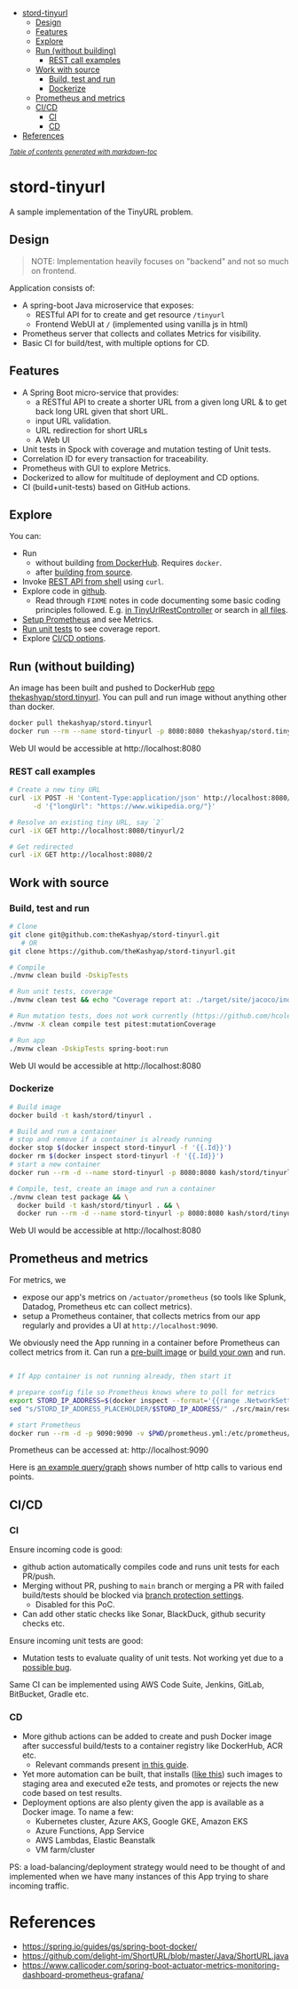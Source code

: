 - [stord-tinyurl](#stord-tinyurl)
  * [Design](#design)
  * [Features](#features)
  * [Explore](#explore)
  * [Run (without building)](#run--without-building-)
    + [REST call examples](#rest-call-examples)
  * [Work with source](#work-with-source)
    + [Build, test and run](#build--test-and-run)
    + [Dockerize](#dockerize)
  * [Prometheus and metrics](#prometheus-and-metrics)
  * [CI/CD](#ci-cd)
    + [CI](#ci)
    + [CD](#cd)
- [References](#references)

<small><i><a href='http://ecotrust-canada.github.io/markdown-toc/'>Table of contents generated with markdown-toc</a></i></small>

# stord-tinyurl
A sample implementation of the TinyURL problem.

## Design
> NOTE: Implementation heavily focuses on "backend" and not so much on frontend.

Application consists of:
- A spring-boot Java microservice that exposes:
    - RESTful API for to create and get resource `/tinyurl`
    - Frontend WebUI at `/` (implemented using vanilla js in html)
- Prometheus server that collects and collates Metrics for visibility.
- Basic CI for build/test, with multiple options for CD.

## Features
* A Spring Boot micro-service that provides:
  * a RESTful API to create a shorter URL from a given long URL & to get back long URL given that short URL.
  * input URL validation.
  * URL redirection for short URLs
  * A Web UI
* Unit tests in Spock with coverage and mutation testing of Unit tests.
* Correlation ID for every transaction for traceability.
* Prometheus with GUI to explore Metrics.
* Dockerized to allow for multitude of deployment and CD options.
* CI (build+unit-tests) based on GitHub actions.

## Explore
You can:
* Run
  * without building [from DockerHub](#run--without-building-). Requires `docker`.
  * after [building from source](#work-with-source).
* Invoke [REST API from shell](#rest-call-examples) using `curl`.
* Explore code in [github](https://github.com/theKashyap/stord-tinyurl).
  * Read through `FIXME` notes in code documenting some basic coding principles followed. E.g. [in TinyUrlRestController](https://github.com/theKashyap/stord-tinyurl/blob/main/src/main/java/com/kash/stord/tinyurl/TinyUrlRestController.java?highlight=FIXME#L64-L67) or search in [all files](https://github.com/theKashyap/stord-tinyurl/search?q=FIXME).
* [Setup Prometheus](#prometheus-and-metrics) and see Metrics.
* [Run unit tests](#build--test-and-run) to see coverage report.
* Explore [CI/CD options](#ci-cd).

## Run (without building)

An image has been built and pushed to DockerHub [repo thekashyap/stord.tinyurl](https://hub.docker.com/repository/docker/thekashyap/stord.tinyurl).
You can pull and run image without anything other than docker.

```sh
docker pull thekashyap/stord.tinyurl
docker run --rm --name stord-tinyurl -p 8080:8080 thekashyap/stord.tinyurl
```

Web UI would be accessible at http://localhost:8080

### REST call examples
```sh
# Create a new tiny URL
curl -iX POST -H 'Content-Type:application/json' http://localhost:8080/tinyurl \
      -d '{"longUrl": "https://www.wikipedia.org/"}'

# Resolve an existing tiny URL, say `2`
curl -iX GET http://localhost:8080/tinyurl/2

# Get redirected
curl -iX GET http://localhost:8080/2
```


## Work with source
### Build, test and run
```sh
# Clone
git clone git@github.com:theKashyap/stord-tinyurl.git
   # OR
git clone https://github.com/theKashyap/stord-tinyurl.git

# Compile
./mvnw clean build -DskipTests

# Run unit tests, coverage
./mvnw clean test && echo "Coverage report at: ./target/site/jacoco/index.html"

# Run mutation tests, does not work currently (https://github.com/hcoles/pitest/issues/947)
./mvnw -X clean compile test pitest:mutationCoverage

# Run app
./mvnw clean -DskipTests spring-boot:run
```
Web UI would be accessible at http://localhost:8080

### Dockerize
```sh
# Build image
docker build -t kash/stord/tinyurl .

# Build and run a container
# stop and remove if a container is already running
docker stop $(docker inspect stord-tinyurl -f '{{.Id}}')
docker rm $(docker inspect stord-tinyurl -f '{{.Id}}')
# start a new container
docker run --rm -d --name stord-tinyurl -p 8080:8080 kash/stord/tinyurl

# Compile, test, create an image and run a container
./mvnw clean test package && \
  docker build -t kash/stord/tinyurl . && \
  docker run --rm -d --name stord-tinyurl -p 8080:8080 kash/stord/tinyurl
```
Web UI would be accessible at http://localhost:8080

## Prometheus and metrics
For metrics, we
* expose our app's metrics on `/actuator/prometheus` (so tools like Splunk, Datadog, Prometheus etc can collect metrics).
* setup a Prometheus container, that collects metrics from our app regularly and provides a UI at `http://localhost:9090`.

We obviously need the App running in a container before Prometheus can collect metrics from it.
Can run a [pre-built image](#run--without-building-) or [build your own](#dockerize) and run.

```sh

# If App container is not running already, then start it

# prepare config file so Prometheus knows where to poll for metrics
export STORD_IP_ADDRESS=$(docker inspect --format='{{range .NetworkSettings.Networks}}{{.IPAddress}}{{end}}' stord-tinyurl)
sed "s/STORD_IP_ADDRESS_PLACEHOLDER/$STORD_IP_ADDRESS/" ./src/main/resources/prometheus-template.yml > $PWD/prometheus.yml

# start Prometheus
docker run --rm -d -p 9090:9090 -v $PWD/prometheus.yml:/etc/prometheus/prometheus.yml prom/prometheus --config.file=/etc/prometheus/prometheus.yml
```

Prometheus can be accessed at: http://localhost:9090

Here is [an example query/graph](http://localhost:9090/graph?g0.expr=http_server_requests_seconds_count%7Buri%20!%3D%20%22%2Factuator%2Fprometheus%22%7D&g0.tab=0&g0.stacked=0&g0.show_exemplars=0&g0.range_input=1h) shows number of http calls to various end points.


## CI/CD

### CI
Ensure incoming code is good:
- github action automatically compiles code and runs unit tests for each PR/push.
- Merging without PR, pushing to `main` branch or merging a PR with failed build/tests should be blocked via [branch protection settings](https://docs.github.com/en/repositories/configuring-branches-and-merges-in-your-repository/defining-the-mergeability-of-pull-requests/managing-a-branch-protection-rule).
  - Disabled for this PoC.
- Can add other static checks like Sonar, BlackDuck, github security checks etc.

Ensure incoming unit tests are good:
- Mutation tests to evaluate quality of unit tests. Not working yet due to a [possible bug](https://github.com/hcoles/pitest/issues/947).

Same CI can be implemented using AWS Code Suite, Jenkins, GitLab, BitBucket, Gradle etc.

### CD
- More github actions can be added to create and push Docker image after successful build/tests to a container registry like DockerHub, ACR etc.
    * Relevant commands present [in this guide](#dockerize).
- Yet more automation can be built, that installs ([like this](#run--without-building-)) such images to staging area and executed e2e tests, and promotes or rejects the new code based on test results.
- Deployment options are also plenty given the app is available as a Docker image. To name a few:
  - Kubernetes cluster, Azure AKS, Google GKE, Amazon EKS
  - Azure Functions, App Service
  - AWS Lambdas, Elastic Beanstalk
  - VM farm/cluster

PS: a load-balancing/deployment strategy would need to be thought of and implemented when we have many instances of this App trying to share incoming traffic.

# References
- https://spring.io/guides/gs/spring-boot-docker/
- https://github.com/delight-im/ShortURL/blob/master/Java/ShortURL.java
- https://www.callicoder.com/spring-boot-actuator-metrics-monitoring-dashboard-prometheus-grafana/
